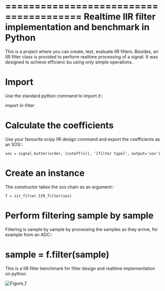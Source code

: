 =======================================
Realtime IIR filter implementation and benchmark in Python
=======================================


This is a project where you can create, test, evaluate IIR filters. Besides, an IIR filter class is provided to perform realtime
processing of a signal. It was designed to achieve efficienc bu using only simple operations. 

Import
======

Use the standard python command to import it::

  import iir-filter


Calculate the coefficients
==========================

Use your favourite scipy IIR design command and export the coefficients as an SOS::

    sos = signal.butter(order, [cutoff(s)], '[filter type]', output='sos')



Create an instance
==================

The constructor takes the sos chain as an argument::

    f = iir_filter.IIR_filter(sos)



Perform filtering sample by sample
==================================

Filtering is sample by sample by processing the samples
as they arrive, for example from an ADC::

   sample = f.filter(sample)
=======
This is a IIR filter benchmark for filter design and realtime implementation on python

![Figure_1](https://user-images.githubusercontent.com/16301652/101923507-c0921400-3bcf-11eb-8acf-90d4f809ab89.png)

